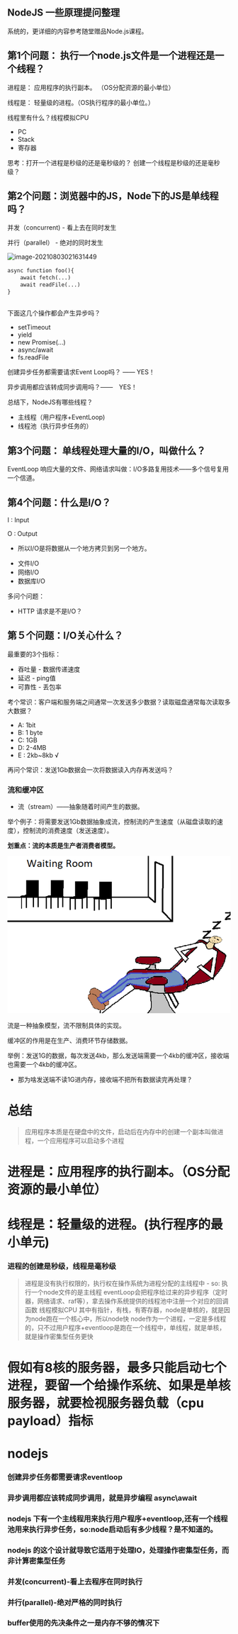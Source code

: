 ## NodeJS 一些原理提问整理



系统的，更详细的内容参考随堂赠品Node.js课程。 

## 第1个问题： 执行一个node.js文件是一个进程还是一个线程？



进程是：     应用程序的执行副本。 （OS分配资源的最小单位）

线程是：     轻量级的进程。（OS执行程序的最小单位。）



线程里有什么？线程模拟CPU

- PC
- Stack
- 寄存器

思考：打开一个进程是秒级的还是毫秒级的？ 创建一个线程是秒级的还是毫秒级？

## **第2个问题：浏览器中的JS，Node下的JS是单线程吗？** 



并发（concurrent) - 看上去在同时发生

并行（parallel） - 绝对的同时发生



![image-20210803021631449](file://D:\dev\skedo-courses\docs\node-course-doc\assets\image-20210803021631449.png?lastModify=1627987333)

```tsx
async function foo(){
    await fetch(...)
    await readFile(...)
}


```





下面这几个操作都会产生异步吗？

- setTimeout
- yield
- new Promise(...)
- async/await
- fs.readFile



创建异步任务都需要请求Event Loop吗？ —— YES！　

异步调用都应该转成同步调用吗？——　YES！



总结下，NodeJS有哪些线程？ 

- 主线程（用户程序+EventLoop)
- 线程池（执行异步任务的）



## 第3个问题： 单线程处理大量的I/O，叫做什么？



EventLoop  响应大量的文件、网络请求叫做：I/O多路复用技术——多个信号复用一个信道。



## 第4个问题：什么是I/O？



I : Input

O : Output 

* 所以I/O是将数据从一个地方拷贝到另一个地方。 

- 文件I/O
- 网络I/O
- 数据库I/O

多问个问题：

- HTTP 请求是不是I/O？



## 第５个问题：I/O关心什么？

最重要的3个指标：

- 吞吐量 - 数据传递速度
- 延迟 - ping值
- 可靠性 - 丢包率



考个常识：客户端和服务端之间通常一次发送多少数据？读取磁盘通常每次读取多大数据？

- A: 1bit
- B: 1 byte
- C: 1GB
- D: 2-4MB
- E : 2kb~8kb √



再问个常识：发送1Gb数据会一次将数据读入内存再发送吗？



### 流和缓冲区

 * 流（stream）——抽象随着时间产生的数据。

举个例子：将需要发送1Gb数据抽象成流，控制流的产生速度（从磁盘读取的速度），控制流的消费速度（发送速度）。



**划重点：流的本质是生产者消费者模型。** 

![File:Sleeping barber.png](assets/Sleeping_barber.png)



流是一种抽象模型，流不限制具体的实现。

缓冲区的作用是在生产、消费环节存储数据。

举例：发送1G的数据，每次发送4kb，那么发送端需要一个4kb的缓冲区，接收端也需要一个4kb的缓冲区。

- 那为啥发送端不读1G进内存，接收端不把所有数据读完再处理？



# 总结

> 应用程序本质是在硬盘中的文件，启动后在内存中的创建一个副本叫做进程，一个应用程序可以启动多个进程

# 进程是：应用程序的执行副本。（OS分配资源的最小单位）
# 线程是：轻量级的进程。(执行程序的最小单元)
### 进程的创建是秒级，线程是毫秒级
> 进程是没有执行权限的，执行权在操作系统为进程分配的主线程中 - so: 执行一个node文件的是主线程
> eventLoop会把程序给过来的异步程序（定时器，网络请求、raf等），拿去操作系统提供的线程池中注册一个对应的回调函数
> 线程模拟CPU 其中有指针，有栈，有寄存器，node是单核的，就是因为node跑在一个核心中，所以node快
> node作为一个进程，一定是多线程的，只不过用户程序+eventloop是跑在一个线程中，单线程，就是单核，就是操作密集型任务更快

# 假如有8核的服务器，最多只能启动七个进程，要留一个给操作系统、如果是单核服务器，就要检视服务器负载（cpu payload）指标

# nodejs
### 创建异步任务都需要请求eventloop
### 异步调用都应该转成同步调用，就是异步编程 async\await
### nodejs 下有一个主线程用来执行用户程序+eventloop,还有一个线程池用来执行异步任务，so:node启动后有多少线程？是不知道的。
### nodejs 的这个设计就导致它适用于处理IO，处理操作密集型任务，而非计算密集型任务

### 并发(concurrent)-看上去程序在同时执行
### 并行(parallel)-绝对严格的同时执行

### buffer使用的先决条件之一是内存不够的情况下